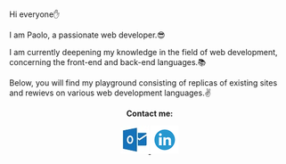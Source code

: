 <p>Hi everyone✋ </p>
<p>I am Paolo, a passionate web developer.😎</p>
<p>I am currently deepening my knowledge in the field of web development, concerning the front-end and back-end languages.📚 </p>
<p>Below, you will find my playground consisting of replicas of existing sites and rewievs on various web development languages.✌️</p>
<div align=center>
    <p><strong>Contact me:</strong></p>
    <a href="mailto:p.suero@outlook.it">
        <img width=50px  height=50px src="https://github.com/p-suero/p-suero/blob/master/img/outlook.jpg" alt="">
    </a>
    <a href="https://www.linkedin.com/in/paolo-suero/">
        <img width=50px height=50px src="https://github.com/p-suero/p-suero/blob/master/img/linkedin.png" alt="">
    </a>
<div>
